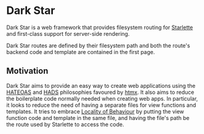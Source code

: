 # Dark Star

Dark Star is a web framework that provides filesystem routing for
[Starlette](https://starlette.io) and first-class support for server-side rendering.

Dark Star routes are defined by their filesystem path and both the route's
backend code and template are contained in the first page.

## Motivation

Dark Star aims to provide an easy way to create web applications using the
[HATEOAS](https://htmx.org/essays/hateoas/) and
[HADS](https://htmx.org/essays/hypermedia-driven-applications/) philosophies
favoured by [htmx](https://htmx.org). It also aims to reduce the boilerplate
code normally needed when creating web apps. In particular, it looks to reduce
the need of having a separate files for view functions and templates. It tries
to embrace [Locality of
Behaviour](https://htmx.org/essays/locality-of-behaviour/) by putting the view
function code and template in the same file, and having the file's path be the
route used by Starlette to access the code.

